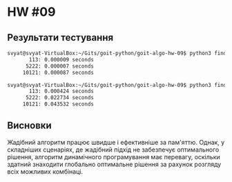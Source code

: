 # HW #09

## Результати тестування

```bash
svyat@svyat-VirtualBox:~/Gits/goit-python/goit-algo-hw-09$ python3 find_coins_greedy.py
       113: 0.000009 seconds
      5222: 0.000007 seconds
     10121: 0.000087 seconds

svyat@svyat-VirtualBox:~/Gits/goit-python/goit-algo-hw-09$ python3 find_min_coins.py
       113: 0.000424 seconds
      5222: 0.022734 seconds
     10121: 0.043532 seconds

```

## Висновки

Жадібний алгоритм працює швидше і ефективніше за пам'яттю. Однак, у складніших сценаріях, де жадібний підхід не забезпечує оптимального рішення, алгоритм динамічного програмування має перевагу, оскільки здатний знаходити глобально оптимальне рішення за рахунок розгляду всіх можливих комбінаці.